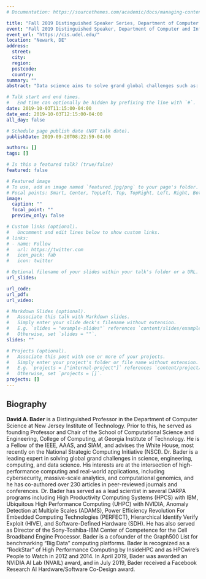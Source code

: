 ```yaml
---
# Documentation: https://sourcethemes.com/academic/docs/managing-content/

title: "Fall 2019 Distinguished Speaker Series, Department of Computer and Information Science, University of Delaware, Massive-scale Analytics"
event: "Fall 2019 Distinguished Speaker, Department of Computer and Information Science, University of Delaware"
event_url: "https://cis.udel.edu/"
location: "Newark, DE"
address:
  street:
  city:
  region:
  postcode:
  country:
summary: ""
abstract: "Data science aims to solve grand global challenges such as: detecting and preventing disease in human populations; revealing community structure in large social networks; and improving the resilience of the electric power grid. Unlike traditional applications in computational science and engineering, solving these social problems at scale often raises new challenges because of the sparsity and lack of locality in the data, the need for research on scalable algorithms and architectures, and development of frameworks for solving these real-world problems on high performance computers, and for improved models that capture the noise and bias inherent in the torrential data streams. In this talk, Bader will discuss the opportunities and challenges in massive data science for applications in social sciences, physical sciences, and engineering."

# Talk start and end times.
#   End time can optionally be hidden by prefixing the line with `#`.
date: 2019-10-03T11:15:00-04:00
date_end: 2019-10-03T12:15:00-04:00
all_day: false

# Schedule page publish date (NOT talk date).
publishDate: 2019-09-20T08:22:59-04:00

authors: []
tags: []

# Is this a featured talk? (true/false)
featured: false

# Featured image
# To use, add an image named `featured.jpg/png` to your page's folder. 
# Focal points: Smart, Center, TopLeft, Top, TopRight, Left, Right, BottomLeft, Bottom, BottomRight.
image:
  caption: ""
  focal_point: ""
  preview_only: false

# Custom links (optional).
#   Uncomment and edit lines below to show custom links.
# links:
# - name: Follow
#   url: https://twitter.com
#   icon_pack: fab
#   icon: twitter

# Optional filename of your slides within your talk's folder or a URL.
url_slides:

url_code:
url_pdf:
url_video:

# Markdown Slides (optional).
#   Associate this talk with Markdown slides.
#   Simply enter your slide deck's filename without extension.
#   E.g. `slides = "example-slides"` references `content/slides/example-slides.md`.
#   Otherwise, set `slides = ""`.
slides: ""

# Projects (optional).
#   Associate this post with one or more of your projects.
#   Simply enter your project's folder or file name without extension.
#   E.g. `projects = ["internal-project"]` references `content/project/deep-learning/index.md`.
#   Otherwise, set `projects = []`.
projects: []
---
```


## Biography ##

**David A. Bader** is a Distinguished Professor in the Department of
Computer Science at New Jersey Institute of Technology. Prior to this,
he served as founding Professor and Chair of the School of
Computational Science and Engineering, College of Computing, at
Georgia Institute of Technology. He is a Fellow of the IEEE, AAAS, and
SIAM, and advises the White House, most recently on the National
Strategic Computing Initiative (NSCI). Dr. Bader is a leading expert
in solving global grand challenges in science, engineering, computing,
and data science. His interests are at the intersection of
high-performance computing and real-world applications, including
cybersecurity, massive-scale analytics, and computational genomics,
and he has co-authored over 230 articles in peer-reviewed journals and
conferences. Dr. Bader has served as a lead scientist in several DARPA
programs including High Productivity Computing Systems (HPCS) with
IBM, Ubiquitous High Performance Computing (UHPC) with NVIDIA, Anomaly
Detection at Multiple Scales (ADAMS), Power Efficiency Revolution For
Embedded Computing Technologies (PERFECT), Hierarchical Identify
Verify Exploit (HIVE), and Software-Defined Hardware (SDH). He has
also served as Director of the Sony-Toshiba-IBM Center of Competence
for the Cell Broadband Engine Processor. Bader is a cofounder of the
Graph500 List for benchmarking “Big Data” computing platforms. Bader
is recognized as a “RockStar” of High Performance Computing by
InsideHPC and as HPCwire’s People to Watch in 2012 and 2014. In April
2019, Bader was awarded an NVIDIA AI Lab (NVAIL) award, and in July
2019, Bader received a Facebook Research AI Hardware/Software
Co-Design award.
